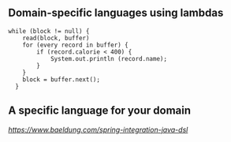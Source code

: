 ## Domain-specific languages using lambdas

```
while (block != null) {
    read(block, buffer)
    for (every record in buffer) {
        if (record.calorie < 400) {
            System.out.println (record.name);
        }
    }
    block = buffer.next();
  }
``` 

## A specific language for your domain
<i>https://www.baeldung.com/spring-integration-java-dsl
